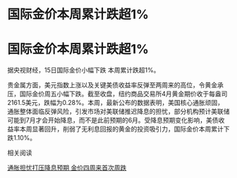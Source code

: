 # 国际金价本周累计跌超1%

# 国际金价本周累计跌超1%

据央视财经，15日国际金价小幅下跌 本周累计跌超1%。

贵金属方面，美元指数上涨以及关键美债收益率反弹至两周来的高位，令黄金承压，国际金价周五小幅下跌。截至收盘，纽约商品交易所4月黄金期价收于每盎司2161.5美元，跌幅为0.28%。本周，最新公布的数据表明，美国核心通胀顽固，通胀整体面临反弹风险，引发市场对美联储推迟降息的担忧，部分机构预计美联储可能到7月才会开始降息，而不是此前预期的6月。受降息预期变化影响，美债收益率本周显著回升，削弱了无利息回报的黄金的投资吸引力，国际金价本周累计下跌1.10%。

相关阅读

[通胀担忧打压降息预期 金价四周来首次周跌](https://news.qq.com/rain/a/20240316A00D2Z00)

